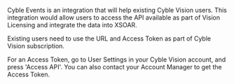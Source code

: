 Cyble Events is an integration that will help existing Cyble Vision users. This integration would allow users to access
the API available as part of Vision Licensing and integrate the data into XSOAR.
 
Existing users need to use the URL and Access Token as part of Cyble Vision subscription.
 
For an Access Token, go to User Settings in your Cyble Vision account, and press 'Access API'.
You can also contact your Account Manager to get the Access Token.